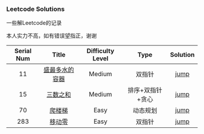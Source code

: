 ### Leetcode Solutions

一些解Leetcode的记录

本人实力不高，如有错误望指正，谢谢



| Serial Num | Title | Difficulty Level | Type | Solution |
| :--: | :--: | :--: | :--: | :--: |
| 11 | [盛最多水的容器](https://leetcode-cn.com/problems/container-with-most-water/) | Medium | 双指针 | [jump](./Leetcode/11.盛最多水的容器.md)| 
| 15 | [三数之和](https://leetcode-cn.com/problems/3sum/) | Medium |排序+双指针+贪心 | [jump](./Leetcode/15.三数之和.md)| 
| 70 | [爬楼梯](https://leetcode-cn.com/problems/climbing-stairs/) | Easy | 动态规划 | [jump](./Leetcode/70.爬楼梯.md)| 
| 283 | [移动零](https://leetcode-cn.com/problems/move-zeroes/) | Easy | 双指针 | [jump](./Leetcode/83.移动零.md)| 